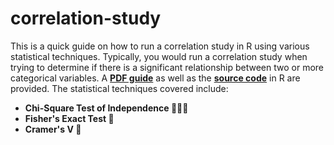 # correlation-study
This is a quick guide on how to run a correlation study in R using various statistical techniques. Typically, you would run a correlation study when trying to determine if there is a significant relationship between two or more categorical variables. A **[PDF guide](https://github.com/tdewing19/correlation-study/blob/main/Correlation-Study-Sample.pdf)** as well as the **[source code](https://github.com/tdewing19/correlation-study/blob/main/Correlation%20Study%20Sample.Rmd)** in R are provided. The statistical techniques covered include:
- **Chi-Square Test of Independence 🧑‍🤝‍🧑**
- **Fisher's Exact Test 🎣**
- **Cramer's V 🖖**
